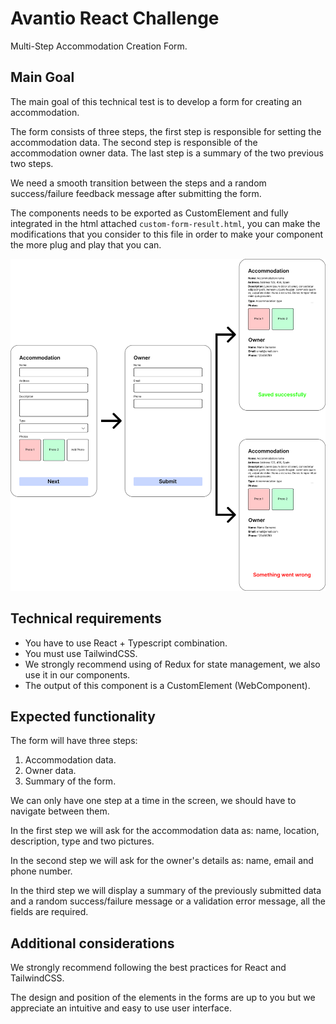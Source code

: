 # Avantio React Challenge
Multi-Step Accommodation Creation Form.

## Main Goal
The main goal of this technical test is to develop a form for creating an accommodation.

The form consists of three steps, the first step is responsible for setting the accommodation data. The second step is responsible of the accommodation owner data. The last step is a summary of the two previous two steps.

We need a smooth transition between the steps and a random success/failure feedback message after submitting the form.

The components needs to be exported as CustomElement and fully integrated in the html attached `custom-form-result.html`, you can make the modifications that you consider to this file in order to make your component the more plug and play that you can.

![atrends](./doc/assets/form.png)

## Technical requirements
- You have to use React + Typescript combination.
- You must use TailwindCSS.
- We strongly recommend using of Redux for state management, we also use it in our components.
- The output of this component is a CustomElement (WebComponent).

## Expected functionality
The form will have three steps:
1. Accommodation data.
2. Owner data.
3. Summary of the form.

We can only have one step at a time in the screen, we should have to navigate between them.

In the first step we will ask for the accommodation data as: name, location, description, type and two pictures.

In the second step we will ask for the owner's details as: name, email and phone number.

In the third step we will display a summary of the previously submitted data and a random success/failure message or a validation error message, all the fields are required.

## Additional considerations
We strongly recommend following the best practices for React and TailwindCSS.

The design and position of the elements in the forms are up to you but we appreciate an intuitive and easy to use user interface.